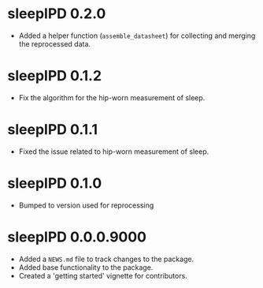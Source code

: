 # sleepIPD 0.2.0

* Added a helper function (`assemble_datasheet`) for collecting and merging the reprocessed data.

# sleepIPD 0.1.2

* Fix the algorithm for the hip-worn measurement of sleep.

# sleepIPD 0.1.1

* Fixed the issue related to hip-worn measurement of sleep.

# sleepIPD 0.1.0

* Bumped to version used for reprocessing

# sleepIPD 0.0.0.9000

* Added a `NEWS.md` file to track changes to the package.
* Added base functionality to the package.
* Created a 'getting started' vignette for contributors.
